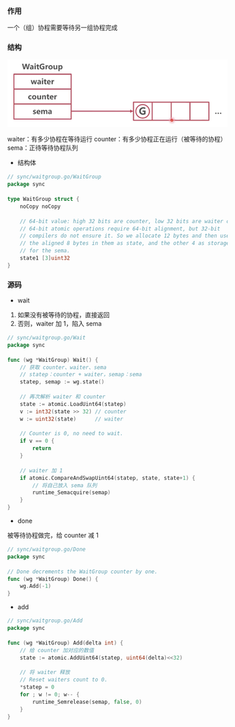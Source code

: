 ### 作用

一个（组）协程需要等待另一组协程完成


### 结构

![WaitGroup 结构](images/wait_group结构.png)

waiter：有多少协程在等待运行
counter：有多少协程正在运行（被等待的协程）
sema：正待等待协程队列

* 结构体

```go
// sync/waitgroup.go/WaitGroup
package sync

type WaitGroup struct {
	noCopy noCopy

	// 64-bit value: high 32 bits are counter, low 32 bits are waiter count.
	// 64-bit atomic operations require 64-bit alignment, but 32-bit
	// compilers do not ensure it. So we allocate 12 bytes and then use
	// the aligned 8 bytes in them as state, and the other 4 as storage
	// for the sema.
	state1 [3]uint32
}
```


### 源码

* wait

1. 如果没有被等待的协程，直接返回
2. 否则，waiter 加 1，陷入 sema

```go
// sync/waitgroup.go/Wait
package sync

func (wg *WaitGroup) Wait() {
    // 获取 counter、waiter、sema
	// statep：counter + waiter，semap：sema
    statep, semap := wg.state()
    
    // 再次解析 waiter 和 counter
    state := atomic.LoadUint64(statep)
    v := int32(state >> 32) // counter
    w := uint32(state)      // waiter
    
    // Counter is 0, no need to wait.
    if v == 0 {
        return
    }
    
    // waiter 加 1
    if atomic.CompareAndSwapUint64(statep, state, state+1) {
    	// 将自己放入 sema 队列
        runtime_Semacquire(semap)
    }
}
```

* done

被等待协程做完，给 counter 减 1

```go
// sync/waitgroup.go/Done
package sync

// Done decrements the WaitGroup counter by one.
func (wg *WaitGroup) Done() {
	wg.Add(-1)
}
```

* add



```go
// sync/waitgroup.go/Add
package sync

func (wg *WaitGroup) Add(delta int) {
	// 给 counter 加对应的数值
    state := atomic.AddUint64(statep, uint64(delta)<<32)
    
    // 将 waiter 释放
    // Reset waiters count to 0.
	*statep = 0
    for ; w != 0; w-- {
		runtime_Semrelease(semap, false, 0)
	}
}
```
